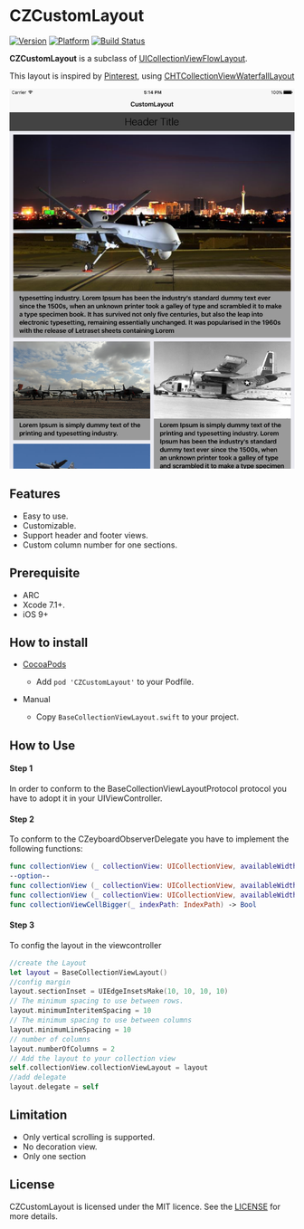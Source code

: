 CZCustomLayout
=============
[![Version](https://cocoapod-badges.herokuapp.com/v/CZCustomLayout/badge.png)](http://cocoadocs.org/docsets/CZSecurityTouchID_swift)
[![Platform](https://cocoapod-badges.herokuapp.com/p/CZCustomLayout/badge.png)](http://cocoadocs.org/docsets/CZSecurityTouchID_swift)
[![Build Status](https://travis-ci.org/chiahsien/CZCustomLayout.svg?branch=develop)](https://travis-ci.org/chiahsien/CHTCollectionViewWaterfallLayout)

**CZCustomLayout** is a subclass of [UICollectionViewFlowLayout].

This layout is inspired by [Pinterest], using [CHTCollectionViewWaterfallLayout]

![](doc/screen.png)

Features
--------
* Easy to use.
* Customizable.
* Support header and footer views.
* Custom column number for one sections.

Prerequisite
------------
* ARC
* Xcode 7.1+.
* iOS 9+

How to install
--------------
* [CocoaPods]  
  - Add `pod 'CZCustomLayout'` to your Podfile.

* Manual  
  - Copy `BaseCollectionViewLayout.swift` to your project.

How to Use
----------

#### Step 1
In order to conform to the BaseCollectionViewLayoutProtocol protocol you have to adopt it in your UIViewController.

#### Step 2
To conform to the CZeyboardObserverDelegate you have to implement the following functions:

```swift
func collectionView (_ collectionView: UICollectionView, availableWidth: CGFloat, heightForItemAtIndexPath indexPath: IndexPath) -> CGFloat
--option--
func collectionView (_ collectionView: UICollectionView, availableWidth: CGFloat, heightForHeaderInSection section: Int) -> CGFloat
func collectionView (_ collectionView: UICollectionView, availableWidth: CGFloat, heightForFooterInSection section: Int) -> CGFloat
func collectionViewCellBigger(_ indexPath: IndexPath) -> Bool

```

#### Step 3
To config the layout in the viewcontroller

```swift
//create the Layout
let layout = BaseCollectionViewLayout()
//config margin
layout.sectionInset = UIEdgeInsetsMake(10, 10, 10, 10)
// The minimum spacing to use between rows.
layout.minimumInteritemSpacing = 10
// The minimum spacing to use between columns
layout.minimumLineSpacing = 10
// number of columns
layout.numberOfColumns = 2
// Add the layout to your collection view
self.collectionView.collectionViewLayout = layout
//add delegate
layout.delegate = self

```

Limitation
----------
* Only vertical scrolling is supported.
* No decoration view.
* Only one section


## License
CZCustomLayout is licensed under the MIT licence. See the [LICENSE](https://github.com/edwinps/CZCustomLayout/blob/master/LICENSE.md) for more details.

[UICollectionViewLayout]: http://developer.apple.com/library/ios/#documentation/uikit/reference/UICollectionViewLayout_class/Reference/Reference.html
[UICollectionViewFlowLayout]: https://developer.apple.com/library/ios/documentation/uikit/reference/UICollectionViewFlowLayout_class/Reference/Reference.html
[CHTCollectionViewWaterfallLayout]: https://github.com/chiahsien/CHTCollectionViewWaterfallLayout
[Pinterest]: http://pinterest.com/
[CocoaPods]: http://cocoapods.org/
[Carthage]: https://github.com/Carthage/Carthage